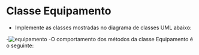 # Classe Equipamento
- Implemente as classes mostradas no diagrama de classes UML abaixo:
 
 -![equipamento ](https://github.com/PamellaBairos/Equipamento/assets/166080257/b9e7cfc9-fe99-44fb-9ef3-9adfe6aa2e7d)
 -O comportamento dos métodos da classe Equipamento é o seguinte:
 
  
